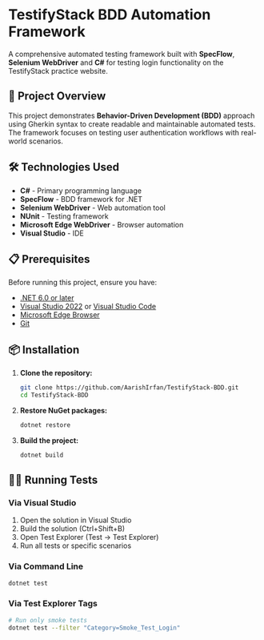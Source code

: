 # TestifyStack BDD Automation Framework

A comprehensive automated testing framework built with **SpecFlow**, **Selenium WebDriver** and **C#** for testing login functionality on the TestifyStack practice website.

## 🚀 Project Overview

This project demonstrates **Behavior-Driven Development (BDD)** approach using Gherkin syntax to create readable and maintainable automated tests. The framework focuses on testing user authentication workflows with real-world scenarios.

## 🛠️ Technologies Used

- **C#** - Primary programming language
- **SpecFlow** - BDD framework for .NET
- **Selenium WebDriver** - Web automation tool
- **NUnit** - Testing framework
- **Microsoft Edge WebDriver** - Browser automation
- **Visual Studio** - IDE

## 📋 Prerequisites

Before running this project, ensure you have:

- [.NET 6.0 or later](https://dotnet.microsoft.com/download)
- [Visual Studio 2022](https://visualstudio.microsoft.com/) or [Visual Studio Code](https://code.visualstudio.com/)
- [Microsoft Edge Browser](https://www.microsoft.com/edge)
- [Git](https://git-scm.com/)

## 📦 Installation

1. **Clone the repository:**
   ```bash
   git clone https://github.com/AarishIrfan/TestifyStack-BDD.git
   cd TestifyStack-BDD
   ```

2. **Restore NuGet packages:**
   ```bash
   dotnet restore
   ```

3. **Build the project:**
   ```bash
   dotnet build
   ```

## 🏃‍♂️ Running Tests

### Via Visual Studio
1. Open the solution in Visual Studio
2. Build the solution (Ctrl+Shift+B)
3. Open Test Explorer (Test → Test Explorer)
4. Run all tests or specific scenarios

### Via Command Line
```bash
dotnet test
```

### Via Test Explorer Tags
```bash
# Run only smoke tests
dotnet test --filter "Category=Smoke_Test_Login"
```

